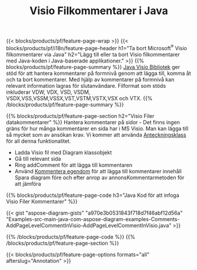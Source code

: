 ﻿---
title: Visio Filkommentarer i Java
url: /sv/java/annotation/
description: Lägg till eller ta bort datakommentarer för Visio med bara några rader med Java-kod.
---
{{< blocks/products/pf/feature-page-wrap >}}
{{< blocks/products/pf/i18n/feature-page-header h1="Ta bort Microsoft<sup>&reg;</sup> Visio filkommentarer via Java" h2="Lägg till eller ta bort Visio filkommentarer med Java-koden i Java-baserade applikationer." >}}
{{% blocks/products/pf/feature-page-summary %}}
[Java Visio Bibliotek](/diagram/java/) ger stöd för att hantera kommentarer på formnivå genom att lägga till, komma åt och ta bort kommentarer. Med hjälp av kommentarer på formnivå kan relevant information lagras för slutanvändare. Filformat som stöds inkluderar VDW, VDX, VSD, VSDM, VSDX,VSS,VSSM,VSSX,VST,VSTM,VSTX,VSX och VTX.
{{% /blocks/products/pf/feature-page-summary %}}

{{% blocks/products/pf/feature-page-section h2="Visio Filer datakommentarer" %}}
Hantera kommentarer på sidor - Det finns ingen gräns för hur många kommentarer en sida har i MS Visio. Man kan lägga till så mycket som av ansökan krav. Vi kommer att använda [Anteckningsklass](https://apireference.aspose.com/diagram/java/com.aspose.diagram/annotation) för all denna funktionalitet.

+ Ladda Visio fil med Diagram klassobjekt
+ Gå till relevant sida 
+ Ring addComment för att lägga till kommentaren
+ Använd [Kommentera egendom](https://apireference.aspose.com/diagram/java/com.aspose.diagram/annotation#Comment) för att lägga till kommentarer innehåll 
Spara diagram före och efter anrop av annonsKommentarmetoden för att jämföra

{{% blocks/products/pf/feature-page-code h3="Java Kod för att infoga Visio Filer Kommentarer" %}}

{{< gist "aspose-diagram-gists" "a970e3b0531843f718d7f46abf12d56a" "Examples-src-main-java-com-aspose-diagram-examples-Comments-AddPageLevelCommentInVisio-AddPageLevelCommentInVisio.java" >}}

{{% /blocks/products/pf/feature-page-code %}}
{{% /blocks/products/pf/feature-page-section %}}

{{< blocks/products/pf/feature-page-options formats="all" afterslug="Annotation" >}}